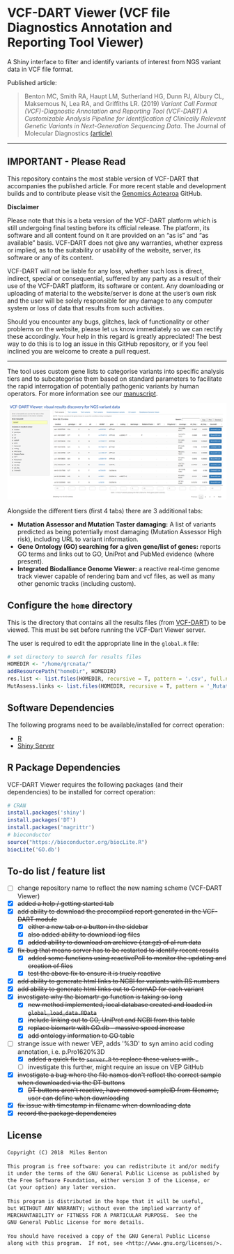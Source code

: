 # VCF-DART Viewer (VCF file Diagnostics Annotation and Reporting Tool Viewer)

A Shiny interface to filter and identify variants of interest from NGS variant data in VCF file format.

Published article: 
> Benton MC, Smith RA, Haupt LM, Sutherland HG, Dunn PJ, Albury CL, Maksemous N, Lea RA, and Griffiths LR. (2019) _Variant Call Format (VCF)-Diagnostic Annotation and Reporting Tool (VCF-DART) A Customizable Analysis Pipeline for Identification of Clinically Relevant Genetic Variants in Next-Generation Sequencing Data_. The Journal of Molecular Diagnostics [(article)](https://jmd.amjpathol.org/article/S1525-1578(19)30353-8/fulltext)

-----

## IMPORTANT - Please Read

This repository contains the most stable version of VCF-DART that accompanies the published article. For more recent stable and development builds and to contribute please visit the [Genomics Aotearoa](https://github.com/GenomicsAotearoa) GitHub.

**Disclaimer**

Please note that this is a beta version of the VCF-DART platform which is
still undergoing final testing before its official release. The
platform, its software and all content found on it are provided on an
“as is” and “as available” basis. VCF-DART does not give any warranties,
whether express or implied, as to the suitability or usability of the
website, server, its software or any of its content.

VCF-DART will not be liable for any loss, whether such loss is direct,
indirect, special or consequential, suffered by any party as a result
of their use of the VCF-DART platform, its software or content. Any
downloading or uploading of material to the website/server is done at the
user’s own risk and the user will be solely responsible for any
damage to any computer system or loss of data that results from such
activities.

Should you encounter any bugs, glitches, lack of functionality or
other problems on the website, please let us know immediately so we
can rectify these accordingly. Your help in this regard is greatly
appreciated! The best way to do this is to log an issue in this GitHub repository, 
or if you feel inclined you are welcome to create a pull request.

-----

The tool uses custom gene lists to categorise variants into specific analysis tiers and to subcategorise them based on standard parameters to facilitate the rapid interrogation of potentially pathogenic variants by human operators. For more information see our [manuscript](https://www.authorea.com/users/21564/articles/298265-a-customisable-scripting-system-for-identification-and-filtration-of-clinically-relevant-genetic-variants-in-whole-exome-or-large-gene-panel-data#).

![example screenshot](images/example_screenshot.png)

Alongside the different tiers (first 4 tabs) there are 3 additional tabs:

  - **Mutation Assessor and Mutation Taster damaging:** A list of variants predicted as being potentially most damaging (Mutation Assessor High risk), including URL to variant information.
  - **Gene Ontology (GO) searching for a given gene/list of genes:** reports GO terms and links out to GO, UniProt and PubMed evidence (where present).
  - **Integrated Biodalliance Genome Viewer:** a reactive real-time genome track viewer capable of rendering bam and vcf files, as well as many other genomic tracks (including custom).

## Configure the `home` directory

This is the directory that contains all the results files (from [VCF-DART](https://github.com/sirselim/diagnostics_exome_reporting)) to be viewed. This must be set before running the VCF-Dart Viewer server.

The user is required to edit the appropriate line in the `global.R` file:

```R
# set directory to search for results files
HOMEDIR <- "/home/grcnata/"
addResourcePath("homeDir", HOMEDIR)
res.list <- list.files(HOMEDIR, recursive = T, pattern = '.csv', full.names = T)
MutAssess.links <- list.files(HOMEDIR, recursive = T, pattern = '_MutationAssessor_links_', full.names = T)
```

## Software Dependencies

The following programs need to be available/installed for correct operation:

  - [R](https://www.r-project.org/)
  - [Shiny Server](https://www.rstudio.com/products/shiny/shiny-server/)

## R Package Dependencies

VCF-DART Viewer requires the following packages (and their dependencies) to be installed for correct operation:

```R
# CRAN
install.packages('shiny')
install.packages('DT')
install.packages('magrittr')
# bioconductor
source("https://bioconductor.org/biocLite.R")
biocLite('GO.db')
```

## To-do list / feature list

  - [ ] change repository name to reflect the new naming scheme (VCF-DART Viewer)
  - [x] ~~added a help / getting started tab~~
  - [x] ~~add ability to download the precompiled report generated in the VCF-DART module~~
    + [x] ~~either a new tab or a button in the sidebar~~
    + [x] ~~also added ability to download log files~~
    + [x] ~~added ability to download an archieve (.tar.gz) of al run data~~
  - [x] ~~fix bug that means server has to be restarted to identify recent results~~
    + [x] ~~added some functions using reactivePoll to monitor the updating and creation of files~~
    + [x] ~~test the above fix to ensure it is truely reactive~~
  - [x] ~~add ability to generate html links to NCBI for variants with RS numbers~~
  - [x] ~~add ability to generate html links out to GnomAD for each variant~~
  - [x] ~~investigate why the biomartr go function is taking so long~~
    + [x] ~~new method implemented, local database created and loaded in `global_load_data.RData`~~
    + [x] ~~include linking out to GO, UniProt and NCBI from this table~~
    + [x] ~~replace biomartr with GO.db - massive speed increase~~
    + [x] ~~add ontology information to GO table~~
  - [ ] strange issue with newer VEP, adds '%3D' to syn amino acid coding annotation, i.e. p.Pro1620%3D
    + [x] ~~added a quick fix to `server.R` to replace these values with `.`~~
    + [ ] investigate this further, might require an issue on VEP GitHub
  - [x] ~~investigate a bug where the file names don't reflect the correct sample when downloaded via the DT buttons~~
    + [x] ~~DT buttons aren't reactive, have removed sampleID from filename, user can define when downloading~~
  - [x] ~~fix issue with timestamp in filename when downloading data~~
  - [x] ~~record the package dependencies~~

  ## License

    Copyright (C) 2018  Miles Benton

    This program is free software: you can redistribute it and/or modify
    it under the terms of the GNU General Public License as published by
    the Free Software Foundation, either version 3 of the License, or
    (at your option) any later version.

    This program is distributed in the hope that it will be useful,
    but WITHOUT ANY WARRANTY; without even the implied warranty of
    MERCHANTABILITY or FITNESS FOR A PARTICULAR PURPOSE.  See the
    GNU General Public License for more details.

    You should have received a copy of the GNU General Public License
    along with this program.  If not, see <http://www.gnu.org/licenses/>.